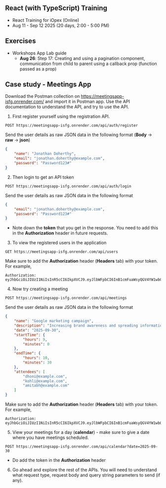 ## React (with TypeScript) Training
- React Training for iOpex (Online)
- Aug 11 - Sep 12 2025 (20 days, 2:00 - 5:00 PM)

## Exercises
- Workshops App Lab guide
    - __Aug 26__: Step 17: Creating and using a pagination component, communication from child to parent using a callback prop (function passed as a prop)

## Case study - Meetings App
Download the Postman collection on https://meetingsapp-isfg.onrender.com/ and import it in Postman app.  Use the API documentation to understand the API, and try to use the API.
1. First register yourself using the registration API.
```
POST https://meetingsapp-isfg.onrender.com/api/auth/register
```
Send the user details as raw JSON data in the following format (__Body__ -> __raw__ -> __json__)
```json
{
    "name": "Jonathan Doherthy",
    "email": "jonathan.doherthy@example.com",
    "password": "Password123#"
}
```
2. Then login to get an API token
```
POST https://meetingsapp-isfg.onrender.com/api/auth/login
```
Send the user details as raw JSON data in the following format
```json
{
    "email": "jonathan.doherthy@example.com",
    "password": "Password123#"
}
```
- Note down the __token__ that you get in the response. You need to add this in the __Authorization__ header in future requests.
3. To view the registered users in the application
```
GET https://meetingsapp-isfg.onrender.com/api/users
```
Make sure to add the __Authorization__ header (__Headers__ tab) with your token. For example,
```
Authorization: eyJhbGciOiJIUzI1NiIsInR5cCI6IkpXVCJ9.eyJlbWFpbCI6InB1cmFuaWsyQGV4YW1wbGUuY29tIiwidXNlcklkIjoiNjhiYmQwMTNlMDhhZGMwMDYyOTAzNDU5IiwiaWF0IjoxNzU3MTM4OTc3LCJleHAiOjE3NTcyMjUzNzd9.eO2eqcZJ94QiUaUWvXMEXu4vk6_-1ZG_iSwE0WCGUw4
```
4. Now try creating a meeting
```
POST https://meetingsapp-isfg.onrender.com/api/meetings
```
Send the user details as raw JSON data in the following format
```json
{
    "name": "Google marketing campaign",
    "description": "Increasing brand awareness and spreading information about new products",
    "date": "2025-09-30",
    "startTime": {
        "hours": 9,
        "minutes": 0
    },
    "endTime": {
        "hours": 10,
        "minutes": 30
    },
    "attendees": [
        "dhoni@example.com",
        "kohli@example.com",
        "amitabh@example.com"
    ]
}
```
Make sure to add the __Authorization__ header (__Headers__ tab) with your token. For example,
```
Authorization: eyJhbGciOiJIUzI1NiIsInR5cCI6IkpXVCJ9.eyJlbWFpbCI6InB1cmFuaWsyQGV4YW1wbGUuY29tIiwidXNlcklkIjoiNjhiYmQwMTNlMDhhZGMwMDYyOTAzNDU5IiwiaWF0IjoxNzU3MTM4OTc3LCJleHAiOjE3NTcyMjUzNzd9.eO2eqcZJ94QiUaUWvXMEXu4vk6_-1ZG_iSwE0WCGUw4
```
5. View your meetings for a day (__calendar__) - make sure to give a date where you have meetings scheduled.
```
POST https://meetingsapp-isfg.onrender.com/api/calendar?date=2025-09-30
```
- Do add the token in the __Authorization__ header
6. Go ahead and explore the rest of the APIs. You will need to understand what request type, request body and query string parameters to send (if any).
